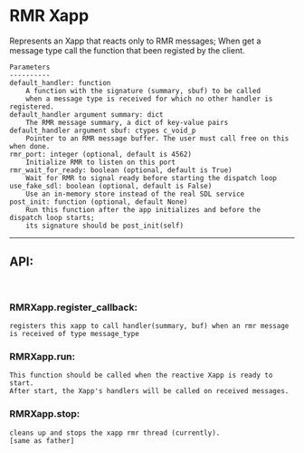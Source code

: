 # RMR Xapp

Represents an Xapp that reacts only to RMR messages;
When get a message type call the function that been registed by the client.

    Parameters
    ----------
    default_handler: function
        A function with the signature (summary, sbuf) to be called
        when a message type is received for which no other handler is registered.
    default_handler argument summary: dict
        The RMR message summary, a dict of key-value pairs
    default_handler argument sbuf: ctypes c_void_p
        Pointer to an RMR message buffer. The user must call free on this when done.
    rmr_port: integer (optional, default is 4562)
        Initialize RMR to listen on this port
    rmr_wait_for_ready: boolean (optional, default is True)
        Wait for RMR to signal ready before starting the dispatch loop
    use_fake_sdl: boolean (optional, default is False)
        Use an in-memory store instead of the real SDL service
    post_init: function (optional, default None)
        Run this function after the app initializes and before the dispatch loop starts;
        its signature should be post_init(self)

----
## API:
<br>

### RMRXapp.register_callback:
    registers this xapp to call handler(summary, buf) when an rmr message is received of type message_type

### RMRXapp.run:
    This function should be called when the reactive Xapp is ready to start.
    After start, the Xapp's handlers will be called on received messages.

### RMRXapp.stop:
    cleans up and stops the xapp rmr thread (currently).
    [same as father]
  